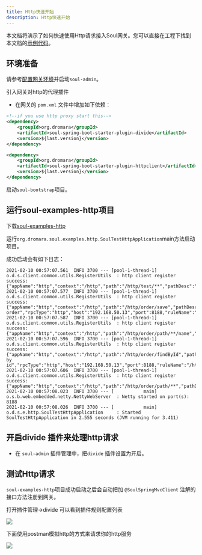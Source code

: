 ```yaml
---
title: Http快速开始
description: Http快速开始
---
```


本文档将演示了如何快速使用Http请求接入Soul网关。您可以直接在工程下找到本文档的[示例代码](https://github.com/dromara/soul/tree/master/soul-examples/soul-examples-http)。

## 环境准备

请参考[配置网关环境](../soul-set-up)并启动`soul-admin`。

引入网关对http的代理插件

* 在网关的 `pom.xml` 文件中增加如下依赖：

```xml
<!--if you use http proxy start this-->
<dependency>
    <groupId>org.dromara</groupId>
    <artifactId>soul-spring-boot-starter-plugin-divide</artifactId>
    <version>${last.version}</version>
</dependency>

<dependency>
    <groupId>org.dromara</groupId>
    <artifactId>soul-spring-boot-starter-plugin-httpclient</artifactId>
    <version>${last.version}</version>
</dependency>
```

启动`soul-bootstrap`项目。

## 运行soul-examples-http项目

下载[soul-examples-http](https://github.com/dromara/soul/tree/master/soul-examples/soul-examples-http)

运行`org.dromara.soul.examples.http.SoulTestHttpApplication`main方法启动项目。

成功启动会有如下日志：
```shell
2021-02-10 00:57:07.561  INFO 3700 --- [pool-1-thread-1] o.d.s.client.common.utils.RegisterUtils  : http client register success: {"appName":"http","context":"/http","path":"/http/test/**","pathDesc":"","rpcType":"http","host":"192.168.50.13","port":8188,"ruleName":"/http/test/**","enabled":true,"registerMetaData":false} 
2021-02-10 00:57:07.577  INFO 3700 --- [pool-1-thread-1] o.d.s.client.common.utils.RegisterUtils  : http client register success: {"appName":"http","context":"/http","path":"/http/order/save","pathDesc":"Save order","rpcType":"http","host":"192.168.50.13","port":8188,"ruleName":"/http/order/save","enabled":true,"registerMetaData":false} 
2021-02-10 00:57:07.587  INFO 3700 --- [pool-1-thread-1] o.d.s.client.common.utils.RegisterUtils  : http client register success: {"appName":"http","context":"/http","path":"/http/order/path/**/name","pathDesc":"","rpcType":"http","host":"192.168.50.13","port":8188,"ruleName":"/http/order/path/**/name","enabled":true,"registerMetaData":false} 
2021-02-10 00:57:07.596  INFO 3700 --- [pool-1-thread-1] o.d.s.client.common.utils.RegisterUtils  : http client register success: {"appName":"http","context":"/http","path":"/http/order/findById","pathDesc":"Find by id","rpcType":"http","host":"192.168.50.13","port":8188,"ruleName":"/http/order/findById","enabled":true,"registerMetaData":false} 
2021-02-10 00:57:07.606  INFO 3700 --- [pool-1-thread-1] o.d.s.client.common.utils.RegisterUtils  : http client register success: {"appName":"http","context":"/http","path":"/http/order/path/**","pathDesc":"","rpcType":"http","host":"192.168.50.13","port":8188,"ruleName":"/http/order/path/**","enabled":true,"registerMetaData":false} 
2021-02-10 00:57:08.023  INFO 3700 --- [           main] o.s.b.web.embedded.netty.NettyWebServer  : Netty started on port(s): 8188
2021-02-10 00:57:08.026  INFO 3700 --- [           main] o.d.s.e.http.SoulTestHttpApplication     : Started SoulTestHttpApplication in 2.555 seconds (JVM running for 3.411) 
```

## 开启divide 插件来处理http请求

* 在 `soul-admin` 插件管理中，把`divide` 插件设置为开启。

## 测试Http请求
`soul-examples-http`项目成功启动之后会自动把加 `@SoulSpringMvcClient` 注解的接口方法注册到网关。

打开插件管理->divide 可以看到插件规则配置列表

![](/img/soul/quick-start/http/rule-list.png)

下面使用postman模拟http的方式来请求你的http服务

![](/img/soul/quick-start/http/postman-test.png)

